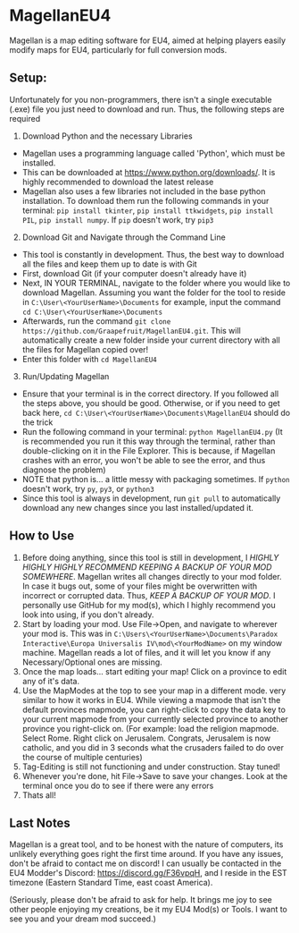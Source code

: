 # MagellanEU4 
Magellan is a map editing software for EU4, aimed at helping players easily modify maps for EU4, particularly for full conversion mods.

## Setup:

Unfortunately for you non-programmers, there isn't a single executable (.exe) file you just need to download and run. Thus, the following steps are required

1. Download Python and the necessary Libraries

- Magellan uses a programming language called 'Python', which must be installed.
- This can be downloaded at https://www.python.org/downloads/. It is highly recommended to download the latest release
- Magellan also uses a few libraries not included in the base python installation. To download them run the following commands in your terminal: `pip install tkinter`, `pip install ttkwidgets`, `pip install PIL`, `pip install numpy`. If `pip` doesn't work, try `pip3`

2. Download Git and Navigate through the Command Line

- This tool is constantly in development. Thus, the best way to download all the files and keep them up to date is with Git
- First, download Git (if your computer doesn't already have it)
- Next, IN YOUR TERMINAL, navigate to the folder where you would like to download Magellan. Assuming you want the folder for the tool to reside in `C:\User\<YourUserName>\Documents` for example, input the command `cd C:\User\<YourUserName>\Documents`
- Afterwards, run the command `git clone https://github.com/Graapefruit/MagellanEU4.git`. This will automatically create a new folder inside your current directory with all the files for Magellan copied over!
- Enter this folder with `cd MagellanEU4`

3. Run/Updating Magellan

- Ensure that your terminal is in the correct directory. If you followed all the steps above, you should be good. Otherwise, or if you need to get back here, `cd C:\User\<YourUserName>\Documents\MagellanEU4` should do the trick
- Run the following command in your terminal: `python MagellanEU4.py` (It is recommended you run it this way through the terminal, rather than double-clicking on it in the File Explorer. This is because, if Magellan crashes with an error, you won't be able to see the error, and thus diagnose the problem)
- NOTE that python is... a little messy with packaging sometimes. If `python` doesn't work, try `py`, `py3`, or `python3`
- Since this tool is always in development, run `git pull` to automatically download any new changes since you last installed/updated it. 

## How to Use

1. Before doing anything, since this tool is still in development, I *HIGHLY HIGHLY HIGHLY RECOMMEND KEEPING A BACKUP OF YOUR MOD SOMEWHERE*. Magellan writes all changes directly to your mod folder. In case it bugs out, some of your files might be overwritten with incorrect or corrupted data. Thus, *KEEP A BACKUP OF YOUR MOD*. I personally use GitHub for my mod(s), which I highly recommend you look into using, if you don't already.
1. Start by loading your mod. Use File->Open, and navigate to wherever your mod is. This was in `C:\Users\<YourUserName>\Documents\Paradox Interactive\Europa Universalis IV\mod\<YourModName>` on my window machine. Magellan reads a lot of files, and it will let you know if any Necessary/Optional ones are missing.
2. Once the map loads... start editing your map! Click on a province to edit any of it's data. 
3. Use the MapModes at the top to see your map in a different mode. very similar to how it works in EU4. While viewing a mapmode that isn't the default provinces mapmode, you can right-click to copy the data key to your current mapmode from your currently selected province to another province you right-click on. (For example: load the religion mapmode. Select Rome. Right click on Jerusalem. Congrats, Jerusalem is now catholic, and you did in 3 seconds what the crusaders failed to do over the course of multiple centuries)
4. Tag-Editing is still not functioning and under construction. Stay tuned!
5. Whenever you're done, hit File->Save to save your changes. Look at the terminal once you do to see if there were any errors
6. Thats all!

## Last Notes

Magellan is a great tool, and to be honest with the nature of computers, its unlikely everything goes right the first time around. If you have any issues, don't be afraid to contact me on discord! I can usually be contacted in the EU4 Modder's Discord: https://discord.gg/F36vpqH, and I reside in the EST timezone (Eastern Standard Time, east coast America).

(Seriously, please don't be afraid to ask for help. It brings me joy to see other people enjoying my creations, be it my EU4 Mod(s) or Tools. I want to see you and your dream mod succeed.)